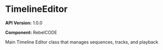 # TimelineEditor

**API Version:** 1.0.0

**Component:** RebelCODE

Main Timeline Editor class that manages sequences, tracks, and playback

